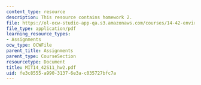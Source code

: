 ```yaml
---
content_type: resource
description: This resource contains homework 2.
file: https://ol-ocw-studio-app-qa.s3.amazonaws.com/courses/14-42-environmental-policy-and-economics-spring-2011/fe3c8555a99031376e3ac035727bfc7a_MIT14_42S11_hw2.pdf
file_type: application/pdf
learning_resource_types:
- Assignments
ocw_type: OCWFile
parent_title: Assignments
parent_type: CourseSection
resourcetype: Document
title: MIT14_42S11_hw2.pdf
uid: fe3c8555-a990-3137-6e3a-c035727bfc7a
---
```

